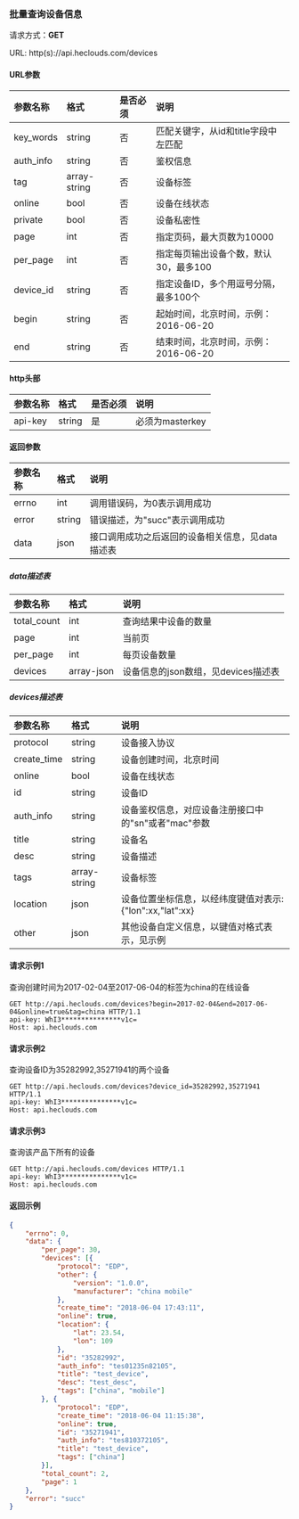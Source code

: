 ### 批量查询设备信息
请求方式：**GET**

URL: http(s)://api.heclouds.com/devices

#### URL参数
参数名称 | 格式 | 是否必须 | 说明
:- | :- | :- | :- 
key_words | string | 否 | 匹配关键字，从id和title字段中左匹配
auth_info | string | 否 | 鉴权信息
tag | array-string | 否 | 设备标签
online | bool | 否 | 设备在线状态
private | bool | 否 | 设备私密性
page | int | 否 | 指定页码，最大页数为10000
per_page | int | 否 | 指定每页输出设备个数，默认30，最多100
device_id | string | 否 | 指定设备ID，多个用逗号分隔，最多100个
begin | string | 否 | 起始时间，北京时间，示例：2016-06-20
end | string | 否 | 结束时间，北京时间，示例：2016-06-20

#### http头部
参数名称 | 格式 | 是否必须 | 说明
:- | :- | :- | :- 
api-key | string | 是 | 必须为masterkey


#### 返回参数
参数名称 | 格式 | 说明
:- | :- | :- 
errno | int | 调用错误码，为0表示调用成功
error | string | 错误描述，为"succ"表示调用成功
data | json | 接口调用成功之后返回的设备相关信息，见data描述表

##### data描述表
参数名称 | 格式 | 说明
:- | :- | :- 
total_count | int | 查询结果中设备的数量
page | int | 当前页
per_page | int | 每页设备数量
devices | array-json | 设备信息的json数组，见devices描述表

##### devices描述表
参数名称 | 格式 | 说明
:- | :- | :- 
protocol | string | 设备接入协议
create_time | string | 设备创建时间，北京时间
online | bool | 设备在线状态
id | string | 设备ID
auth_info | string | 设备鉴权信息，对应设备注册接口中的"sn"或者"mac"参数
title | string | 设备名
desc | string | 设备描述
tags | array-string | 设备标签
location | json | 设备位置坐标信息，以经纬度键值对表示:{"lon":xx,"lat":xx}
other | json | 其他设备自定义信息，以键值对格式表示，见示例


#### 请求示例1
查询创建时间为2017-02-04至2017-06-04的标签为china的在线设备
```text
GET http://api.heclouds.com/devices?begin=2017-02-04&end=2017-06-04&online=true&tag=china HTTP/1.1
api-key: WhI3***************v1c=
Host: api.heclouds.com

```

#### 请求示例2
查询设备ID为35282992,35271941的两个设备
```text
GET http://api.heclouds.com/devices?device_id=35282992,35271941 HTTP/1.1
api-key: WhI3***************v1c=
Host: api.heclouds.com

```

#### 请求示例3
查询该产品下所有的设备
```text
GET http://api.heclouds.com/devices HTTP/1.1
api-key: WhI3***************v1c=
Host: api.heclouds.com

```

#### 返回示例
```json
{
	"errno": 0,
	"data": {
		"per_page": 30,
		"devices": [{
			"protocol": "EDP",
			"other": {
				"version": "1.0.0",
				"manufacturer": "china mobile"
			},
			"create_time": "2018-06-04 17:43:11",
			"online": true,
			"location": {
				"lat": 23.54,
				"lon": 109
			},
			"id": "35282992",
			"auth_info": "tes01235n82105",
			"title": "test_device",
			"desc": "test_desc",
			"tags": ["china", "mobile"]
		}, {
			"protocol": "EDP",
			"create_time": "2018-06-04 11:15:38",
			"online": true,
			"id": "35271941",
			"auth_info": "tes810372105",
			"title": "test_device",
			"tags": ["china"]
		}],
		"total_count": 2,
		"page": 1
	},
	"error": "succ"
}
```
